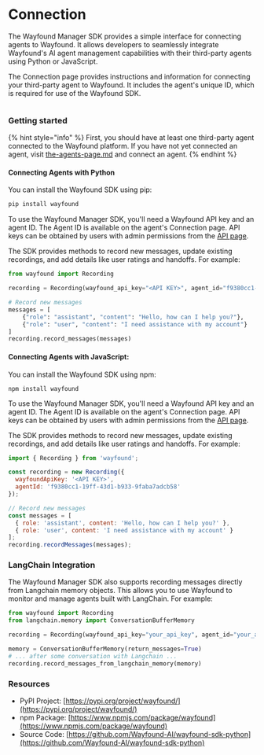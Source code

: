 # Connection

The Wayfound Manager SDK provides a simple interface for connecting agents to Wayfound. It allows developers to seamlessly integrate Wayfound's AI agent management capabilities with their third-party agents using Python or JavaScript.

The Connection page provides instructions and information for connecting your third-party agent to Wayfound. It includes the agent's unique ID, which is required for use of the Wayfound SDK.

<figure><img src="../.gitbook/assets/Screenshot 2025-03-10 at 10.50.02 AM.png" alt=""><figcaption></figcaption></figure>



### Getting started

{% hint style="info" %}
First, you should have at least one third-party agent connected to the Wayfound platform. If you have not yet connected an agent, visit [the-agents-page.md](the-agents-page.md "mention") and connect an agent.
{% endhint %}

#### Connecting Agents with Python

You can install the Wayfound SDK using pip:

```python
pip install wayfound
```

To use the Wayfound Manager SDK, you'll need a Wayfound API key and an agent ID. The Agent ID is available on the agent's Connection page. API keys can be obtained by users with admin permissions from the [API page](../api.md).

The SDK provides methods to record new messages, update existing recordings, and add details like user ratings and handoffs. For example:

```python
from wayfound import Recording

recording = Recording(wayfound_api_key="<API KEY>", agent_id="f9380cc1-19ff-43d1-b933-9faba7adcb58")

# Record new messages
messages = [
    {"role": "assistant", "content": "Hello, how can I help you?"},
    {"role": "user", "content": "I need assistance with my account"}
]
recording.record_messages(messages)
```

#### Connecting Agents with JavaScript:

You can install the Wayfound SDK using npm:

```
npm install wayfound
```

To use the Wayfound Manager SDK, you'll need a Wayfound API key and an agent ID. The Agent ID is available on the agent's Connection page. API keys can be obtained by users with admin permissions from the [API page](../api.md).

The SDK provides methods to record new messages, update existing recordings, and add details like user ratings and handoffs. For example:

```javascript
import { Recording } from 'wayfound';

const recording = new Recording({
  wayfoundApiKey: '<API KEY>',
  agentId: 'f9380cc1-19ff-43d1-b933-9faba7adcb58'
});

// Record new messages
const messages = [
  { role: 'assistant', content: 'Hello, how can I help you?' },
  { role: 'user', content: 'I need assistance with my account' }
];
recording.recordMessages(messages);
```

### LangChain Integration

The Wayfound Manager SDK also supports recording messages directly from Langchain memory objects. This allows you to use Wayfound to monitor and manage agents built with LangChain. For example:

```python
from wayfound import Recording
from langchain.memory import ConversationBufferMemory

recording = Recording(wayfound_api_key="your_api_key", agent_id="your_agent_id")

memory = ConversationBufferMemory(return_messages=True)
# ... after some conversation with Langchain ...
recording.record_messages_from_langchain_memory(memory)
```

### Resources

* PyPI Project: [https://pypi.org/project/wayfound/](https://pypi.org/project/wayfound/)
* npm Package: [https://www.npmjs.com/package/wayfound](https://www.npmjs.com/package/wayfound)
* Source Code: [https://github.com/Wayfound-AI/wayfound-sdk-python](https://github.com/Wayfound-AI/wayfound-sdk-python)


